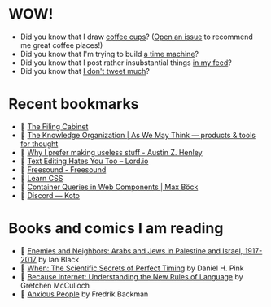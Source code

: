 # WOW!

- Did you know that I draw [coffee cups](https://papercups.mamuso.net/)? ([Open an issue](https://github.com/mamuso/papercups/issues) to recommend me great coffee places!)
- Did you know that I'm trying to build [a time machine](https://github.com/mamuso/fluxcapacitor)?
- Did you know that I post rather insubstantial things [in my feed](https://feed.mamuso.net/)?
- Did you know that [I don't tweet much](https://twitter.com/mamuso)?

# Recent bookmarks

- 👀 [The Filing Cabinet](https://placesjournal.org/article/the-filing-cabinet-and-20th-century-information-infrastructure/?cn-reloaded=1&cn-reloaded=1)
- 👀 [The Knowledge Organization | As We May Think — products & tools for thought](https://fibery.io/blog/the-knowledge-organization/)
- 👀 [Why I prefer making useless stuff - Austin Z. Henley](https://web.eecs.utk.edu/~azh/blog/makinguselessstuff.html)
- 👀 [Text Editing Hates You Too – Lord.io](https://lord.io/text-editing-hates-you-too/)
- 👀 [Freesound - Freesound](https://freesound.org/)
- 👀 [Learn CSS](https://web.dev/learn/css/)
- 👀 [Container Queries in Web Components | Max Böck](https://mxb.dev/blog/container-queries-web-components/)
- 👀 [Discord — Koto](https://koto.studio/project/discord/)


# Books and comics I am reading

- 📘 [Enemies and Neighbors: Arabs and Jews in Palestine and Israel, 1917-2017](https://www.goodreads.com/book/show/36523502) by Ian   Black
- 📘 [When: The Scientific Secrets of Perfect Timing](https://www.goodreads.com/book/show/35786699) by Daniel H. Pink
- 📘 [Because Internet: Understanding the New Rules of Language](https://www.goodreads.com/book/show/37834053) by Gretchen McCulloch
- 📘 [Anxious People](https://www.goodreads.com/book/show/49534036) by Fredrik Backman


